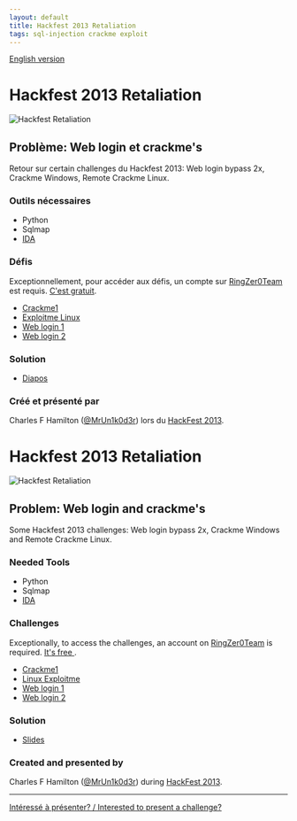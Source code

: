 ```yaml
---
layout: default
title: Hackfest 2013 Retaliation
tags: sql-injection crackme exploit
---
```


[English version](#english)

# Hackfest 2013 Retaliation

![Hackfest Retaliation](http://i.imgur.com/osh3Gks.png)

## Problème: Web login et crackme's

Retour sur certain challenges du Hackfest 2013: Web login bypass 2x, Crackme Windows, Remote Crackme Linux.

### Outils nécessaires
* Python
* Sqlmap
* [IDA](https://www.hex-rays.com/products/ida/support/download_demo.shtml)

### Défis

Exceptionnellement, pour accéder aux défis, un compte sur
[RingZer0Team](http://ringzer0team.com/) est requis. [C'est
gratuit](http://ringzer0team.com/register).

* [Crackme1](http://ringzer0team.com/challenges/9)
* [Exploitme Linux](http://ringzer0team.com/challenges/109)
* [Web login 1](http://ringzer0team.com/challenges/5)
* [Web login 2](http://ringzer0team.com/challenges/6)

### Solution

* [Diapos](https://speakerdeck.com/obilodeau/web-login-and-crackmes)

### Créé et présenté par

Charles F Hamilton ([@MrUn1k0d3r](https://twitter.com/MrUn1k0d3r)) lors du
[HackFest 2013](http://hackfest.ca).

<a id="english"></a>

# Hackfest 2013 Retaliation

![Hackfest Retaliation](http://i.imgur.com/osh3Gks.png)

## Problem: Web login and crackme's

Some Hackfest 2013 challenges: Web login bypass 2x, Crackme Windows and Remote Crackme Linux.

### Needed Tools
* Python
* Sqlmap
* [IDA](https://www.hex-rays.com/products/ida/support/download_demo.shtml)

### Challenges

Exceptionally, to access the challenges, an account on
[RingZer0Team](http://ringzer0team.com/) is required. [It's free
](http://ringzer0team.com/register).

* [Crackme1](http://ringzer0team.com/challenges/9)
* [Linux Exploitme](http://ringzer0team.com/challenges/109)
* [Web login 1](http://ringzer0team.com/challenges/5)
* [Web login 2](http://ringzer0team.com/challenges/6)

### Solution

* [Slides](https://speakerdeck.com/obilodeau/web-login-and-crackmes)

### Created and presented by

Charles F Hamilton ([@MrUn1k0d3r](https://twitter.com/MrUn1k0d3r)) during
[HackFest 2013](http://hackfest.ca).

<hr/>

[Intéressé à présenter? / Interested to present a challenge?](https://github.com/montrehack/montrehack.github.com/wiki/Present-at-Montrehack)
